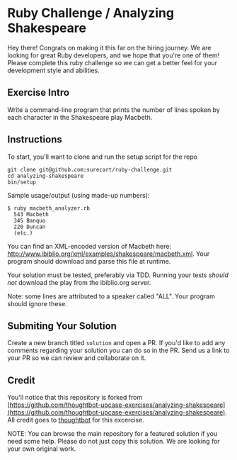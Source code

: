 # Ruby Challenge / Analyzing Shakespeare

Hey there! Congrats on making it this far on the hiring journey. We are looking for great Ruby developers, and we hope that you're one of them! Please complete this ruby challenge so we can get a better feel for your development style and abilities.

## Exercise Intro

Write a command-line program that prints the number of lines spoken by each character in the Shakespeare play Macbeth.

## Instructions

To start, you'll want to clone and run the setup script for the repo

    git clone git@github.com:surecart/ruby-challenge.git
    cd analyzing-shakespeare
    bin/setup

Sample usage/output (using made-up numbers):

    $ ruby macbeth_analyzer.rb
      543 Macbeth
      345 Banquo
      220 Duncan
      (etc.)

You can find an XML-encoded version of Macbeth here: http://www.ibiblio.org/xml/examples/shakespeare/macbeth.xml. Your program should download and parse this file at runtime.

Your solution must be tested, preferably via TDD. Running your tests _should not_ download the play from the ibiblio.org server.

Note: some lines are attributed to a speaker called "ALL". Your program should ignore these.

## Submiting Your Solution

Create a new branch titled `solution` and open a PR. If you'd like to add any comments regarding your solution you can do so in the PR. Send us a link to your PR so we can review and collaborate on it.

## Credit

You'll notice that this repository is forked from [https://github.com/thoughtbot-upcase-exercises/analyzing-shakespeare](https://github.com/thoughtbot-upcase-exercises/analyzing-shakespeare). All credit goes to [thoughtbot](http://thoughtbot.com) for this excercise. 

NOTE: You can browse the main repository for a featured solution if you need some help. Please do not just copy this solution. We are looking for your own original work.
